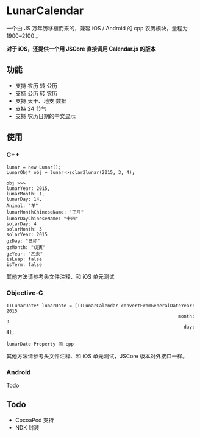 # LunarCalendar
一个由 JS 万年历移植而来的，兼容 iOS / Android 的 cpp 农历模块，量程为 1900~2100 。

**对于 iOS，还提供一个用 JSCore 直接调用 Calendar.js 的版本**

## 功能

- 支持 农历 转 公历
- 支持 公历 转 农历
- 支持 天干、地支 数据
- 支持 24 节气
- 支持 农历日期的中文显示

## 使用

### C++

```
lunar = new Lunar();
LunarObj* obj = lunar->solar2lunar(2015, 3, 4);

obj >>>
lunarYear: 2015, 
lunarMonth: 1, 
lunarDay: 14, 
Animal: "羊"
lunarMonthChineseName: "正月"
lunarDayChineseName: "十四"
solarDay: 4
solarMonth: 3
solarYear: 2015
gzDay: "己卯"
gzMonth: "戊寅"
gzYear: "乙未"
isLeap: false
isTerm: false
```
其他方法请参考头文件注释、和 iOS 单元测试

### Objective-C

```
TTLunarDate* lunarDate = [TTLunarCalendar convertFromGeneralDateYear: 2015
                                                               month: 3
                                                                 day: 4];
                                                                 
lunarDate Property 同 cpp
```

其他方法请参考头文件注释、和 iOS 单元测试，JSCore 版本对外接口一样。

### Android

Todo

## Todo
- CocoaPod 支持
- NDK 封装
